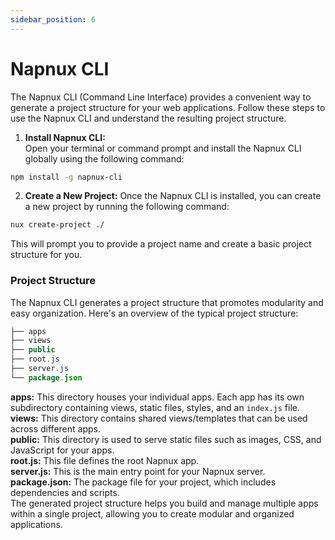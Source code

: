 ```yaml
---
sidebar_position: 6
---
```


# Napnux CLI

The Napnux CLI (Command Line Interface) provides a convenient way to generate a project structure for your web applications. Follow these steps to use the Napnux CLI and understand the resulting project structure.

1. **Install Napnux CLI:**  
   Open your terminal or command prompt and install the Napnux CLI globally using the following command:

```bash
npm install -g napnux-cli
```

2. **Create a New Project:**
   Once the Napnux CLI is installed, you can create a new project by running the following command:

```bash
nux create-project ./
```

This will prompt you to provide a project name and create a basic project structure for you.

### Project Structure

The Napnux CLI generates a project structure that promotes modularity and easy organization. Here's an overview of the typical project structure:

```java
├── apps
├── views
├── public
├── root.js
├── server.js
└── package.json
```

**apps:** This directory houses your individual apps. Each app has its own subdirectory containing views, static files, styles, and an `index.js` file.  
**views:** This directory contains shared views/templates that can be used across different apps.  
**public:** This directory is used to serve static files such as images, CSS, and JavaScript for your apps.  
**root.js:** This file defines the root Napnux app.  
**server.js:** This is the main entry point for your Napnux server.  
**package.json:** The package file for your project, which includes dependencies and scripts.  
The generated project structure helps you build and manage multiple apps within a single project, allowing you to create modular and organized applications.
